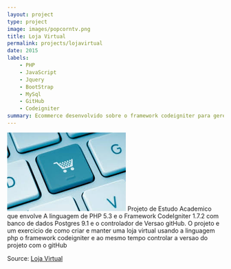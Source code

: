 ```yaml
---
layout: project
type: project
image: images/popcorntv.png
title: Loja Virtual
permalink: projects/lojavirtual
date: 2015
labels:
	- PHP
	- JavaScript
	- Jquery
	- BootStrap
	- MySql
	- GitHub
	- Codeigniter
summary: Ecommerce desenvolvido sobre o framework codeigniter para gerenciar uma loja de produtos de informática
---
```

<img class="ui image" src="../images/lojavirtual.jpg">
Projeto de Estudo Academico que envolve A linguagem de PHP 5.3 e o Framework CodeIgniter 1.7.2 com banco de dados Postgres 9.1 e o controlador de Versao gitHub. O projeto e um exercicio de como criar e manter uma loja virtual usando a linguagem php o framework codeigniter e ao mesmo tempo controlar a versao do projeto com o gitHub


Source: <a href="https://github.com/alexjosesilva/LojaVirtual">
			<i class="large github icon"></i> Loja Virtual
		 </a>
